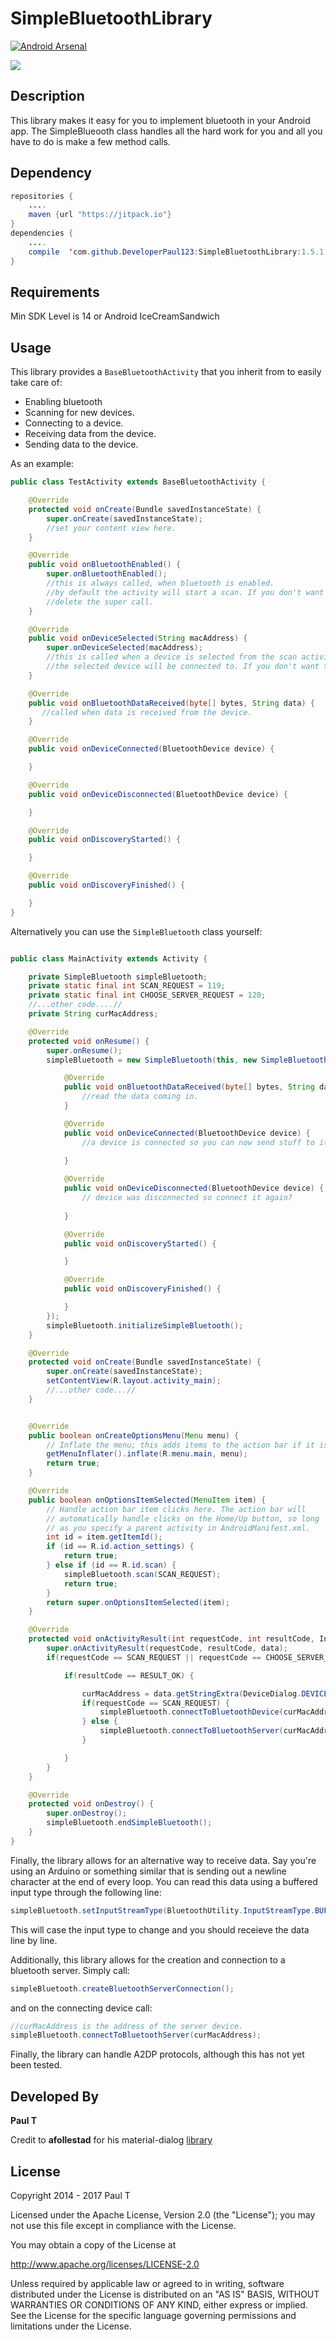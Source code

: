 SimpleBluetoothLibrary
======================
[![Android Arsenal](https://img.shields.io/badge/Android%20Arsenal-SimpleBluetoothLibrary-brightgreen.svg?style=flat)](http://android-arsenal.com/details/1/1680)

[![](https://jitpack.io/v/DeveloperPaul123/SimpleBluetoothLibrary.svg)](https://jitpack.io/#DeveloperPaul123/SimpleBluetoothLibrary)

## Description

This library makes it easy for you to implement bluetooth in your Android app. The SimpleBlueooth class handles all the hard work for you and all you have to do is make a few method calls. 

## Dependency
````java
repositories {
    ....
    maven {url "https://jitpack.io"}
}
dependencies {
    ....
    compile  'com.github.DeveloperPaul123:SimpleBluetoothLibrary:1.5.1'
}
````

## Requirements
Min SDK Level is 14 or Android IceCreamSandwich

## Usage
This library provides a `BaseBluetoothActivity` that you inherit from to easily take care of:
- Enabling bluetooth
- Scanning for new devices.
- Connecting to a device.
- Receiving data from the device.
- Sending data to the device.

As an example:

````java
public class TestActivity extends BaseBluetoothActivity {

    @Override
    protected void onCreate(Bundle savedInstanceState) {
        super.onCreate(savedInstanceState);
        //set your content view here. 
    }

    @Override
    public void onBluetoothEnabled() {
        super.onBluetoothEnabled();
        //this is always called, when bluetooth is enabled.
        //by default the activity will start a scan. If you don't want this
        //delete the super call. 
    }

    @Override
    public void onDeviceSelected(String macAddress) {
        super.onDeviceSelected(macAddress);
        //this is called when a device is selected from the scan activity. By default,
        //the selected device will be connected to. If you don't want this, delete the super call.
    }

    @Override
    public void onBluetoothDataReceived(byte[] bytes, String data) {
       //called when data is received from the device. 
    }

    @Override
    public void onDeviceConnected(BluetoothDevice device) {

    }

    @Override
    public void onDeviceDisconnected(BluetoothDevice device) {

    }

    @Override
    public void onDiscoveryStarted() {

    }

    @Override
    public void onDiscoveryFinished() {

    }
}
````

Alternatively you can use the ````SimpleBluetooth```` class yourself:

````java

public class MainActivity extends Activity {

    private SimpleBluetooth simpleBluetooth;
    private static final int SCAN_REQUEST = 119;
    private static final int CHOOSE_SERVER_REQUEST = 120;
    //...other code....//
    private String curMacAddress;

    @Override
    protected void onResume() {
        super.onResume();
        simpleBluetooth = new SimpleBluetooth(this, new SimpleBluetoothListener() {

            @Override
            public void onBluetoothDataReceived(byte[] bytes, String data) {
                //read the data coming in.
            }

            @Override
            public void onDeviceConnected(BluetoothDevice device) {
                //a device is connected so you can now send stuff to it
                
            }

            @Override
            public void onDeviceDisconnected(BluetoothDevice device) {
                // device was disconnected so connect it again?
               
            }

            @Override
            public void onDiscoveryStarted() {

            }

            @Override
            public void onDiscoveryFinished() {

            }
        });
        simpleBluetooth.initializeSimpleBluetooth();
    }

    @Override
    protected void onCreate(Bundle savedInstanceState) {
        super.onCreate(savedInstanceState);
        setContentView(R.layout.activity_main);
        //...other code...//
    }


    @Override
    public boolean onCreateOptionsMenu(Menu menu) {
        // Inflate the menu; this adds items to the action bar if it is present.
        getMenuInflater().inflate(R.menu.main, menu);
        return true;
    }

    @Override
    public boolean onOptionsItemSelected(MenuItem item) {
        // Handle action bar item clicks here. The action bar will
        // automatically handle clicks on the Home/Up button, so long
        // as you specify a parent activity in AndroidManifest.xml.
        int id = item.getItemId();
        if (id == R.id.action_settings) {
            return true;
        } else if (id == R.id.scan) {
            simpleBluetooth.scan(SCAN_REQUEST);
            return true;
        }
        return super.onOptionsItemSelected(item);
    }

    @Override
    protected void onActivityResult(int requestCode, int resultCode, Intent data) {
        super.onActivityResult(requestCode, resultCode, data);
        if(requestCode == SCAN_REQUEST || requestCode == CHOOSE_SERVER_REQUEST) {

            if(resultCode == RESULT_OK) {

                curMacAddress = data.getStringExtra(DeviceDialog.DEVICE_DIALOG_DEVICE_ADDRESS_EXTRA);
                if(requestCode == SCAN_REQUEST) {
                    simpleBluetooth.connectToBluetoothDevice(curMacAddress);
                } else {
                    simpleBluetooth.connectToBluetoothServer(curMacAddress);
                }

            }
        }
    }

    @Override
    protected void onDestroy() {
        super.onDestroy();
        simpleBluetooth.endSimpleBluetooth();
    }
}
````

Finally, the library allows for an alternative way to receive data. Say you're using an Arduino or something similar that is sending out a newline character at the end of every loop. You can read this data using a buffered input type through the following line:

````java
simpleBluetooth.setInputStreamType(BluetoothUtility.InputStreamType.BUFFERED);
````

This will case the input type to change and you should receieve the data line by line. 

Additionally, this library allows for the creation and connection to a bluetooth server. Simply call:
````java
simpleBluetooth.createBluetoothServerConnection();
````
and on the connecting device call:
````java
//curMacAddress is the address of the server device.
simpleBluetooth.connectToBluetoothServer(curMacAddress);
````
Finally, the library can handle A2DP protocols, although this has not yet been tested. 

## Developed By

**Paul T**

Credit to **afollestad** for his material-dialog [library](https://github.com/afollestad/material-dialogs)

<h2>License</h2>

Copyright 2014 - 2017 Paul T

Licensed under the Apache License, Version 2.0 (the "License"); you may not use this file except in compliance with the License.

You may obtain a copy of the License at

http://www.apache.org/licenses/LICENSE-2.0

Unless required by applicable law or agreed to in writing, software distributed under the License is distributed on an "AS IS" BASIS, WITHOUT WARRANTIES OR CONDITIONS OF ANY KIND, either express or implied. See the License for the specific language governing permissions and limitations under the License.



